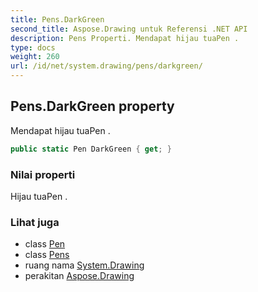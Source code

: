 ```yaml
---
title: Pens.DarkGreen
second_title: Aspose.Drawing untuk Referensi .NET API
description: Pens Properti. Mendapat hijau tuaPen .
type: docs
weight: 260
url: /id/net/system.drawing/pens/darkgreen/
---
```

## Pens.DarkGreen property

Mendapat hijau tuaPen .

```csharp
public static Pen DarkGreen { get; }
```

### Nilai properti

Hijau tuaPen .

### Lihat juga

* class [Pen](../../pen/)
* class [Pens](../)
* ruang nama [System.Drawing](../../pens/)
* perakitan [Aspose.Drawing](../../../)


